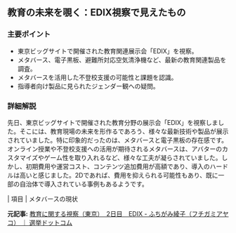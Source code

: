 ## 教育の未来を覗く：EDIX視察で見えたもの

### 主要ポイント

* 東京ビッグサイトで開催された教育関連展示会「EDIX」を視察。
* メタバース、電子黒板、避難所対応空気清浄機など、最新の教育関連製品を調査。
* メタバースを活用した不登校支援の可能性と課題を認識。
* 指導者向け製品に見られたジェンダー観への疑問。

### 詳細解説

先日、東京ビッグサイトで開催された教育分野の展示会「EDIX」を視察しました。そこには、教育現場の未来を形作るであろう、様々な最新技術や製品が展示されていました。特に印象的だったのは、メタバースと電子黒板の存在感です。オンライン授業や不登校支援への活用が期待されるメタバースは、アバターのカスタマイズやゲーム性を取り入れるなど、様々な工夫が凝らされていました。しかし、初期費用や運営コスト、コンテンツ追加費用が高額であり、導入のハードルは高いと感じました。2Dであれば、費用を抑えられる可能性もあり、既に一部の自治体で導入されている事例もあるようです。

| 項目 | メタバースの現状 

**元記事:** [教育に関する視察（東京）　2日目　EDIX - ふちがみ綾子（フチガミアヤコ） ｜ 選挙ドットコム](https://go2senkyo.com/seijika/170401/posts/1097879)